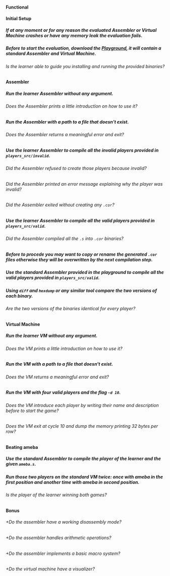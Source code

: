#### Functional

#### Initial Setup

##### If at any moment or for any reason the evaluated Assembler or Virtual Machine crashes or have any memory leak the evaluation fails.

##### Before to start the evaluation, download the [Playground](../data/playground.zip), it will contain a standard Assembler and Virtual Machine.

###### Is the learner able to guide you installing and running the provided binaries?

#### Assembler

##### Run the learner Assembler without any argument.

###### Does the Assembler prints a little introduction on how to use it?

##### Run the Assembler with a path to a file that doesn't exist.

###### Does the Assembler returns a meaningful error and exit?

##### Use the learner Assembler to compile all the invalid players provided in `players_src/invalid`.

###### Did the Assembler refused to create those players because invalid?

###### Did the Assembler printed an error message explaining why the player was invalid?

###### Did the Assembler exited without creating any `.cor`?

##### Use the learner Assembler to compile all the valid players provided in `players_src/valid`.

###### Did the Assembler compiled all the `.s` into `.cor` binaries?

##### Before to procede you may want to copy or rename the generated `.cor` files otherwise they will be overwritten by the next compilation step.

##### Use the standard Assembler provided in the playground to compile all the valid players provided in `players_src/valid`.

##### Using `diff` and `hexdump` or any similar tool compare the two versions of each binary.

###### Are the two versions of the binaries identical for every player?

#### Virtual Machine

##### Run the learner VM without any argument.

###### Does the VM prints a little introduction on how to use it?

##### Run the VM with a path to a file that doesn't exist.

###### Does the VM returns a meaningful error and exit?

##### Run the VM with four valid players and the flag `-d 10`.

###### Does the VM introduce each player by writing their name and description before to start the game?

###### Does the VM exit at cycle 10 and dump the memory printing 32 bytes per row?

#### Beating ameba

##### Use the standard Assembler to compile the player of the learner and the given `ameba.s`.

##### Run those two players on the standard VM twice: once with ameba in the first position and another time with ameba in second position.

###### Is the player of the learner winning both games?

#### Bonus

###### +Do the assembler have a working disassembly mode?

###### +Do the assembler handles arithmetic operations?

###### +Do the assembler implements a basic macro system?

###### +Do the virtual machine have a visualizer?
